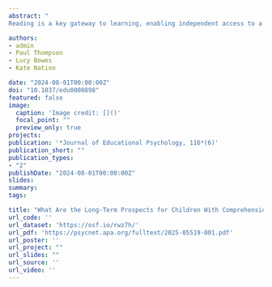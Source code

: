 ```yaml
---
abstract: "
Reading is a key gateway to learning, enabling independent access to a range of educational materials. Thus, reading difficulties leave a child particularly vulnerable to academic problems in later schooling and beyond. However, while there is good awareness of children with word reading difficulties within the education system, much less is known about the children who struggle to comprehend texts despite having adequate word reading skills. In this registered report, we investigated the later education and occupational outcomes of 947 children initially identified as having poor reading comprehension at 8–9 years from the Avon Longitudinal Study of Parents and Children, compared to peers not identified as having a specific reading difficulty (n = 4,516) and those with word reading weaknesses (n = 1,383). We observed that children with comprehension weaknesses (a) were less likely than typical readers to meet U.K. national educational targets as they progressed through education, with more marked differences for mathematics and science than English; (b) had poorer qualifications at the point of leaving compulsory education, which were comparable to children with word reading weaknesses; and (c) were the group at greatest risk of being out of employment, education and training at age 20. However, there was considerable variability in outcomes, with much of the risk shared with socio-demographic factors. The results address an important gap in knowledge regarding the functional consequences of reading comprehension difficulties in mid-childhood and inform discussions concerning the need for identification and targeted support in classroom settings." 

authors:
- admin
- Paul Thompson
- Lucy Bowes
- Kate Nation

date: "2024-08-01T00:00:00Z"
doi: "10.1037/edu0000898"
featured: false
image:
  caption: 'Image credit: []()'
  focal_point: ""
  preview_only: true
projects:
publication: '*Journal of Educational Psychology, 116*(6)'
publication_short: ""
publication_types:
- "2"
publishDate: "2024-08-01T00:00:00Z"
slides: 
summary: 
tags:

title: "What Are the Long-Term Prospects for Children With Comprehension Weaknesses? A Registered Report Investigating Education and Employment Outcomes"
url_code: ''
url_dataset: 'https://osf.io/rwz7h/'
url_pdf: 'https://psycnet.apa.org/fulltext/2025-05519-001.pdf'
url_poster: ''
url_project: ""
url_slides: ""
url_source: ''
url_video: ''
---
```


